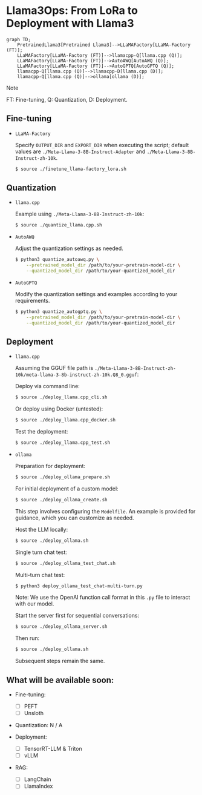 # Llama3Ops: From LoRa to Deployment with Llama3

```mermaid
graph TD;
    PretrainedLlama3[Pretrained Llama3]-->LLaMAFactory[LLaMA-Factory (FT)];
    LLaMAFactory[LLaMA-Factory (FT)]-->llamacpp-Q[llama.cpp (Q)];
    LLaMAFactory[LLaMA-Factory (FT)]-->AutoAWQ[AutoAWQ (Q)];
    LLaMAFactory[LLaMA-Factory (FT)]-->AutoGPTQ[AutoGPTQ (Q)];
    llamacpp-Q[llama.cpp (Q)]-->llamacpp-D[llama.cpp (D)];
    llamacpp-Q[llama.cpp (Q)]-->ollama[ollama (D)];
   ```

> [!NOTE]
> FT: Fine-tuning, Q: Quantization, D: Deployment.

## Fine-tuning

- `LLaMA-Factory`

    Specify `OUTPUT_DIR` and `EXPORT_DIR` when executing the script; default values are `./Meta-Llama-3-8B-Instruct-Adapter` and `./Meta-Llama-3-8B-Instruct-zh-10k`.

    ```bash
    $ source ./finetune_llama-factory_lora.sh
    ```

## Quantization

- `llama.cpp`

    Example using `./Meta-Llama-3-8B-Instruct-zh-10k`:

    ```bash
    $ source ./quantize_llama.cpp.sh
    ```

- `AutoAWQ`

    Adjust the quantization settings as needed.

    ```bash
    $ python3 quantize_autoawq.py \
        --pretrained_model_dir /path/to/your-pretrain-model-dir \
        --quantized_model_dir /path/to/your-quantized_model_dir
    ```

- `AutoGPTQ`

    Modify the quantization settings and examples according to your requirements.

    ```bash
    $ python3 quantize_autogptq.py \
        --pretrained_model_dir /path/to/your-pretrain-model-dir \
        --quantized_model_dir /path/to/your-quantized_model_dir
    ```

## Deployment

- `llama.cpp`

    Assuming the GGUF file path is  `./Meta-Llama-3-8B-Instruct-zh-10k/meta-llama-3-8b-instruct-zh-10k.Q8_0.gguf`:

    Deploy via command line:

    ```bash
    $ source ./deploy_llama.cpp_cli.sh
    ```

    Or deploy using Docker (untested):

    ```bash
    $ source ./deploy_llama.cpp_docker.sh
    ```

    Test the deployment:

    ```bash
    $ source ./deploy_llama.cpp_test.sh
    ```

- `ollama`

    Preparation for deployment:

    ```bash
    $ source ./deploy_ollama_prepare.sh
    ```

    For initial deployment of a custom model:

    ```bash
    $ source ./deploy_ollama_create.sh
    ```

    This step involves configuring the `Modelfile`. An example is provided for guidance, which you can customize as needed.

    Host the LLM locally:

    ```bash
    $ source ./deploy_ollama.sh
    ```

    Single turn chat test:

    ```bash
    $ source ./deploy_ollama_test_chat.sh
    ```

    Multi-turn chat test:

    ```bash
    $ python3 deploy_ollama_test_chat-multi-turn.py
    ```

    Note: We use the OpenAI function call format in this `.py` file to interact with our model.

    Start the server first for sequential conversations:

    ```bash
    $ source ./deploy_ollama_server.sh
    ```

    Then run:

    ```bash
    $ source ./deploy_ollama.sh
    ```

    Subsequent steps remain the same.

## What will be available soon:
- Fine-tuning:
    - [ ] PEFT 
    - [ ] Unsloth

- Quantization: N / A

- Deployment:
    - [ ] TensorRT-LLM & Triton
    - [ ] vLLM

- RAG:
    - [ ] LangChain
    - [ ] LlamaIndex